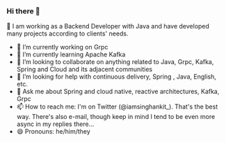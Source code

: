 ### Hi there 👋


🔭 I am working as a Backend Developer with Java and have developed many projects according to clients' needs.

- 🔭 I’m currently working on Grpc
- 🌱 I’m currently learning Apache Kafka
- 👯 I’m looking to collaborate on anything related to Java, Grpc, Kafka, Spring and Cloud and its adjacent communities
- 🤔 I’m looking for help with continuous delivery, Spring , Java, English, etc.
- 💬 Ask me about  Spring and cloud native, reactive architectures, Kafka, Grpc
- 📫 How to reach me:  I'm on Twitter (@iamsinghankit_). That's the best way. There's also e-mail, though keep in mind I tend to be even more async in my replies   there...
- 😄 Pronouns: he/him/they
